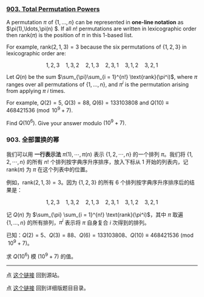 ### [903. Total Permutation Powers](https://projecteuler.net/problem=903)

A permutation $\pi$ of $\{1, \dots, n\}$ can be represented in **one-line notation** as $\pi(1),\ldots,\pi(n) $. If all $n!$ permutations are written in lexicographic order then $\textrm{rank}(\pi)$ is the position of $\pi$ in this 1-based list.

For example, $\text{rank}(2,1,3) = 3$ because the six permutations of $\{1, 2, 3\}$ in lexicographic order are:

$$
1, 2, 3\quad 1, 3, 2 \quad 2, 1, 3 \quad 2, 3, 1 \quad 3, 1, 2 \quad 3, 2, 1
$$

Let $Q(n)$ be the sum $\sum_{\pi}\sum_{i = 1}^{n!} \text{rank}(\pi^i)$, where $\pi$ ranges over all permutations of $\{1, \dots, n\}$, and $\pi^i$ is the permutation arising from applying $\pi$ $i$ times.

For example, $Q(2) = 5$, $Q(3) = 88$, $Q(6) = 133103808$ and $Q(10) \equiv 468421536 \pmod {10^9 + 7}$.

Find $Q(10^6)$. Give your answer modulo $(10^9 + 7)$.

### 903. 全部置换的幂

我们可以用 **一行表示法** $\pi(1), \cdots, \pi(n)$ 表示 $\{1, 2, \cdots, n\}$ 的一个排列 $\pi$。我们将 $\{1, 2, \cdots, n\}$ 的所有 $n!$ 个排列按字典序升序排序，放入下标从 $1$ 开始的列表内，记 $\textrm{rank}(\pi)$ 为 $\pi$ 在这个列表中的位置。

例如，$\text{rank}(2,1,3) = 3$。因为 $\{1, 2, 3\}$ 的所有 $6$ 个排列按字典序升序排序后的结果是：

$$
1, 2, 3\quad 1, 3, 2 \quad 2, 1, 3 \quad 2, 3, 1 \quad 3, 1, 2 \quad 3, 2, 1
$$

记 $Q(n)$ 为 $\sum_{\pi} \sum_{i = 1}^{n!} \text{rank}(\pi^i)$，其中 $\pi$ 取遍 $\{1, \dots, n\}$ 的所有排列，$\pi^i$ 表示将 $\pi$ 自身复合 $i$ 次得到的排列。

已知：$Q(2) = 5$、$Q(3) = 88$、$Q(6) = 133103808$、$Q(10) \equiv 468421536 \pmod {10^9 + 7}$。

求 $Q(10^6)$ 模 $(10^9 + 7)$ 的值。

---

点 [这个链接](https://fsy-juruo.github.io/pe-chinese-translation/) 回到源站。

点 [这个链接](https://fsy-juruo.github.io/pe-chinese-translation/detailed_content_archives.html) 回到详细版题目目录。


